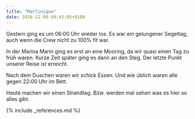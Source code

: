 ```yaml
---
title: "Martinique"
date: 2016-12-09 09:43:05+0100
---
```

Gestern ging es um 06:00 Uhr wieder los. Es war ein gelungener Segeltag, auch wenn die Crew nicht zu 100% fit war.

In der Marina Marin ging es erst an eine Mooring, da wir quasi einen Tag zu früh waren. Kurze Zeit später ging es dann an den Steg. Der letzte Punkt unserer Reise ist erreicht. 

Nach dem Duschen waren wir schick Essen. Und wie üblich waren alle gegen 22:00 Uhr im Bett.

Heute machen wir einen Strandtag. Bzw. werden mal sehen was es hier so alles gibt.

{% include _references.md %}
